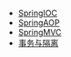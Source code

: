 * [SpringIOC](ioc-index.md)
* [SpringAOP](aop-index.md)
* [SpringMVC](mvc-index.md)
* [事务与隔离](transactional.md)
